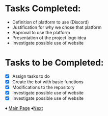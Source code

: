 # Tasks Completed:
* Definition of platform to use (Discord)
* Justification for why we chose that platform
* Approval to use the platform
* Presentation of the project logo idea
* Investigate possible use of website

# Tasks to be Completed:
- [x] Assign tasks to do
- [X] Create the bot with basic functions
- [X] Modifications to the repository
- [X] Investigate possible use of website
- [X] Investigate possible use of website

♦ [Main Page](https://github.com/Edwin-Lines/Project-Cosmos/tree/Third-Deadline) ♦[Next](https://github.com/Edwin-Lines/Project-Cosmos/blob/Third-Deadline/Documentation/Project%20Logs/Second%20Deadline%20Logs/3.%20Date:%2016-11-2021.md)
